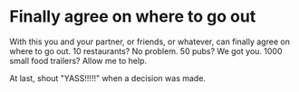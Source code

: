 # Finally agree on where to go out

With this you and your partner, or friends, or whatever, can finally agree on where to go out.
10 restaurants? No problem.
50 pubs? We got you.
1000 small food trailers? Allow me to help.

At last, shout "YASS!!!!!" when a decision was made.
